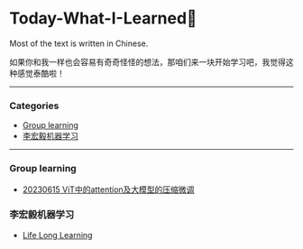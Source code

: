 # Today-What-I-Learned:bookmark_tabs:
Most of the text is written in Chinese.

如果你和我一样也会容易有奇奇怪怪的想法，那咱们来一块开始学习吧，我觉得这种感觉泰酷啦！

------

### Categories

- [Group learning]()
- [李宏毅机器学习]()



------

### Group learning

- [20230615 ViT中的attention及大模型的压缩微调](https://github.com/Even-ok/Today-What-I-Learned/blob/main/group%20learning/0614%E7%BB%84%E4%BC%9A%E9%97%AE%E9%A2%98%E8%A7%A3%E5%86%B3.md)

### 李宏毅机器学习

- [Life Long Learning](https://github.com/Even-ok/Today-What-I-Learned/blob/main/Lee-machine%20learning2022/%5BTask14%5D%20Lhy_ML_Lifelong_Learning.md)
